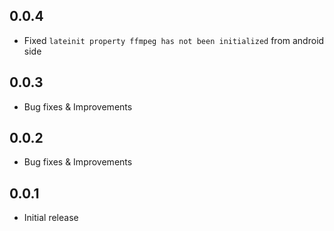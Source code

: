 ## 0.0.4

* Fixed `lateinit property ffmpeg has not been initialized` from android side

## 0.0.3

* Bug fixes & Improvements

## 0.0.2

* Bug fixes & Improvements

## 0.0.1

* Initial release
